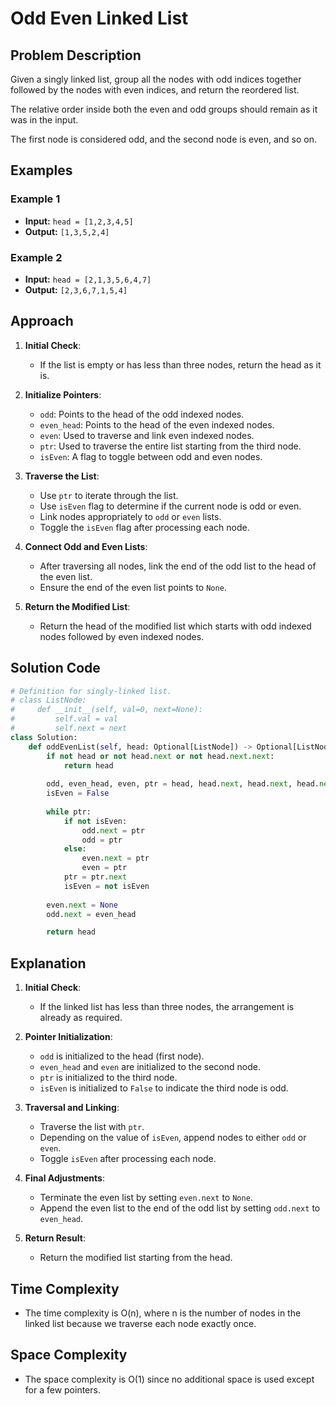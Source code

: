 # Odd Even Linked List

## Problem Description

Given a singly linked list, group all the nodes with odd indices together followed by the nodes with even indices, and return the reordered list.

The relative order inside both the even and odd groups should remain as it was in the input.

The first node is considered odd, and the second node is even, and so on.

## Examples

### Example 1
- **Input:** `head = [1,2,3,4,5]`
- **Output:** `[1,3,5,2,4]`

### Example 2
- **Input:** `head = [2,1,3,5,6,4,7]`
- **Output:** `[2,3,6,7,1,5,4]`

## Approach

1. **Initial Check**:
    - If the list is empty or has less than three nodes, return the head as it is.

2. **Initialize Pointers**:
    - `odd`: Points to the head of the odd indexed nodes.
    - `even_head`: Points to the head of the even indexed nodes.
    - `even`: Used to traverse and link even indexed nodes.
    - `ptr`: Used to traverse the entire list starting from the third node.
    - `isEven`: A flag to toggle between odd and even nodes.

3. **Traverse the List**:
    - Use `ptr` to iterate through the list.
    - Use `isEven` flag to determine if the current node is odd or even.
    - Link nodes appropriately to `odd` or `even` lists.
    - Toggle the `isEven` flag after processing each node.

4. **Connect Odd and Even Lists**:
    - After traversing all nodes, link the end of the odd list to the head of the even list.
    - Ensure the end of the even list points to `None`.

5. **Return the Modified List**:
    - Return the head of the modified list which starts with odd indexed nodes followed by even indexed nodes.

## Solution Code

```python
# Definition for singly-linked list.
# class ListNode:
#     def __init__(self, val=0, next=None):
#         self.val = val
#         self.next = next
class Solution:
    def oddEvenList(self, head: Optional[ListNode]) -> Optional[ListNode]:
        if not head or not head.next or not head.next.next: 
            return head
        
        odd, even_head, even, ptr = head, head.next, head.next, head.next.next
        isEven = False
        
        while ptr:
            if not isEven:
                odd.next = ptr
                odd = ptr
            else:
                even.next = ptr
                even = ptr
            ptr = ptr.next
            isEven = not isEven
        
        even.next = None
        odd.next = even_head

        return head
```

## Explanation

1. **Initial Check**:
    - If the linked list has less than three nodes, the arrangement is already as required.

2. **Pointer Initialization**:
    - `odd` is initialized to the head (first node).
    - `even_head` and `even` are initialized to the second node.
    - `ptr` is initialized to the third node.
    - `isEven` is initialized to `False` to indicate the third node is odd.

3. **Traversal and Linking**:
    - Traverse the list with `ptr`.
    - Depending on the value of `isEven`, append nodes to either `odd` or `even`.
    - Toggle `isEven` after processing each node.

4. **Final Adjustments**:
    - Terminate the even list by setting `even.next` to `None`.
    - Append the even list to the end of the odd list by setting `odd.next` to `even_head`.

5. **Return Result**:
    - Return the modified list starting from the head.

## Time Complexity
- The time complexity is O(n), where n is the number of nodes in the linked list because we traverse each node exactly once.

## Space Complexity
- The space complexity is O(1) since no additional space is used except for a few pointers.
